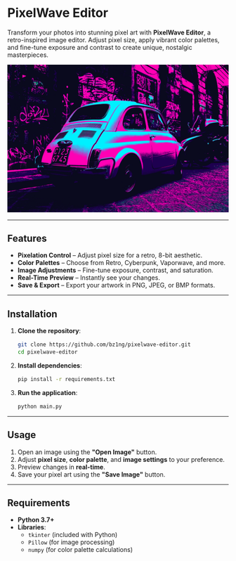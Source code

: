 # PixelWave Editor

Transform your photos into stunning pixel art with **PixelWave Editor**, a retro-inspired image editor. Adjust pixel size, apply vibrant color palettes, and fine-tune exposure and contrast to create unique, nostalgic masterpieces.

![Demo](assets/demo.png)

---

## Features

- **Pixelation Control** – Adjust pixel size for a retro, 8-bit aesthetic.
- **Color Palettes** – Choose from Retro, Cyberpunk, Vaporwave, and more.
- **Image Adjustments** – Fine-tune exposure, contrast, and saturation.
- **Real-Time Preview** – Instantly see your changes.
- **Save & Export** – Export your artwork in PNG, JPEG, or BMP formats.

---

## Installation

1. **Clone the repository**:
   ```bash
   git clone https://github.com/bz1ng/pixelwave-editor.git
   cd pixelwave-editor
   ```
2. **Install dependencies**:
   ```bash
   pip install -r requirements.txt
   ```
3. **Run the application**:
   ```bash
   python main.py
   ```

---

## Usage

1. Open an image using the **"Open Image"** button.
2. Adjust **pixel size**, **color palette**, and **image settings** to your preference.
3. Preview changes in **real-time**.
4. Save your pixel art using the **"Save Image"** button.

---

## Requirements

- **Python 3.7+**
- **Libraries**:
  - `tkinter` (included with Python)
  - `Pillow` (for image processing)
  - `numpy` (for color palette calculations)

